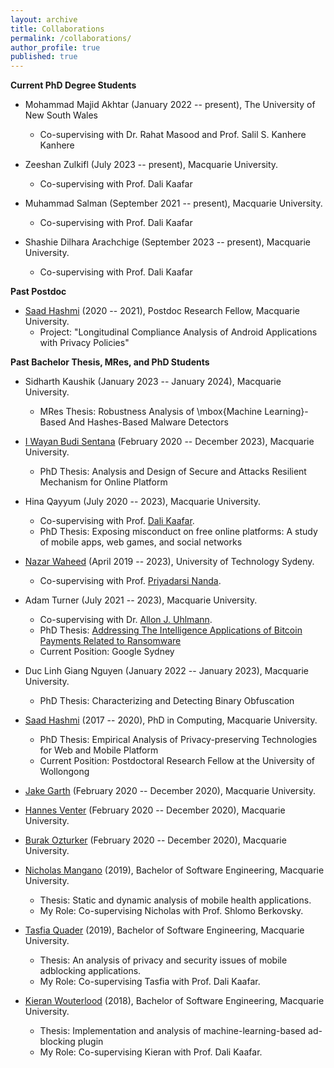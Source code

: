 ```yaml
---
layout: archive
title: Collaborations
permalink: /collaborations/
author_profile: true
published: true
---
```




**Current PhD Degree Students**

* Mohammad Majid Akhtar (January 2022 -- present), The University of New South Wales
	*	Co-supervising with Dr. Rahat Masood and Prof. Salil S. Kanhere Kanhere

* Zeeshan Zulkifl (July 2023 -- present), Macquarie University. 
	*	Co-supervising with Prof. Dali Kaafar

* Muhammad Salman (September 2021 -- present), Macquarie University.
	*	Co-supervising with Prof. Dali Kaafar

* Shashie Dilhara Arachchige (September 2023 -- present), Macquarie University. 
	*	Co-supervising with Prof. Dali Kaafar


**Past Postdoc**

* [Saad Hashmi](https://researchers.mq.edu.au/en/persons/saad-hashmi) (2020 -- 2021), Postdoc Research Fellow, Macquarie University.  
	*	Project: "Longitudinal Compliance Analysis of Android Applications with Privacy Policies"

**Past Bachelor Thesis, MRes, and PhD Students**

* Sidharth Kaushik (January 2023 -- January 2024), Macquarie University. 
	* 	MRes Thesis: Robustness Analysis of \mbox{Machine Learning}-Based And Hashes-Based Malware Detectors
   
* [I Wayan Budi Sentana](https://scholar.google.com/citations?hl=en&user=X-bsAP0AAAAJ&view_op=list_works&sortby=pubdate) (February 2020 -- December 2023), Macquarie University.
	* 	PhD Thesis: Analysis and Design of Secure and Attacks Resilient Mechanism for Online Platform

* Hina Qayyum (July 2020 -- 2023), Macquarie University. 
	*	Co-supervising with Prof. [Dali Kaafar](https://dali-kaafar.github.io/).
 	*	PhD Thesis: Exposing misconduct on free online platforms: A study of mobile apps, web games, and social networks

* [Nazar Waheed](https://www.linkedin.com/in/nazar-waheed-13a3b749/?originalSubdomain=au) (April 2019 -- 2023), University of Technology Sydeny. 
	*	Co-supervising with Prof. [Priyadarsi Nanda](https://profiles.uts.edu.au/Priyadarsi.Nanda/about).

* Adam Turner (July 2021 -- 2023), Macquarie University. 
	*	Co-supervising with Dr. [Allon J. Uhlmann](https://researchers.mq.edu.au/en/persons/allon-j-uhlmann).
 	*	PhD Thesis: [Addressing The Intelligence Applications of Bitcoin Payments Related to Ransomware](https://figshare.mq.edu.au/articles/thesis/Addressing_The_Intelligence_Applications_of_Bitcoin_Payments_Related_to_Ransomware/23902488/1/files/41906040.pdf)
  	*	Current Position: Google Sydney

* Duc Linh Giang Nguyen (January 2022 -- January 2023), Macquarie University. 
 	*	PhD Thesis: Characterizing and Detecting Binary Obfuscation

* [Saad Hashmi](https://researchers.mq.edu.au/en/persons/saad-hashmi) (2017 -- 2020), PhD in Computing, Macquarie University.
	* 	PhD Thesis: Empirical Analysis of Privacy-preserving Technologies for Web and Mobile Platform
	*	Current Position: Postdoctoral Research Fellow at the University of Wollongong
   
* [Jake Garth](https://www.linkedin.com/in/jake-garth-384513186/?originalSubdomain=au) (February 2020 -- December 2020), Macquarie University. 

* [Hannes Venter](https://www.linkedin.com/in/hannesventer15/?originalSubdomain=au) (February 2020 -- December 2020), Macquarie University.

* [Burak Ozturker](https://www.linkedin.com/in/burak-ozturker-705628a5/?originalSubdomain=au) (February 2020 -- December 2020), Macquarie University.

* [Nicholas Mangano](https://www.linkedin.com/in/nicholasmangano/?originalSubdomain=au) (2019), Bachelor of Software Engineering, Macquarie University.
	*	Thesis: Static and dynamic analysis of mobile health applications. 
	*	My Role: Co-supervising Nicholas with Prof. Shlomo Berkovsky. 

* [Tasfia Quader](https://www.linkedin.com/in/tasfia-quader-b90113141/?originalSubdomain=au) (2019), Bachelor of Software Engineering, Macquarie University. 
	* 	Thesis: An analysis of privacy and security issues of mobile adblocking applications. 
	*	My Role: Co-supervising Tasfia with Prof. Dali Kaafar.

* [Kieran Wouterlood](https://www.linkedin.com/in/kieran-wouterlood/?originalSubdomain=au) (2018), Bachelor of Software Engineering, Macquarie University. 
	*	Thesis: Implementation and analysis of machine-learning-based ad-blocking plugin
	*	My Role: Co-supervising Kieran with Prof. Dali Kaafar.


